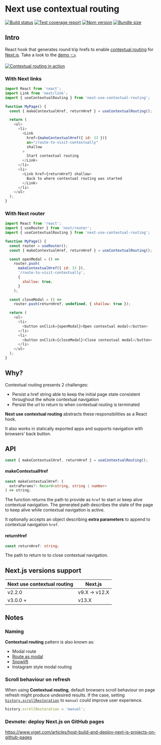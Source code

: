 # Next use contextual routing

[![Build status][ci-badge]][ci]
[![Test coverage report][coveralls-badge]][coveralls]
[![Npm version][npm-badge]][npm]
[![Bundle size][bundlephobia-badge]][bundlephobia]

## Intro

React hook that generates round trip hrefs to enable [contextual routing][next-docs-contextual-routing] for [Next.js][next]. Take a look to the [demo 👈][demo].

[![Contextual routing in action](https://j.gifs.com/jZ37mz.gif)](https://www.youtube.com/watch?v=4NR2uOBsIu4)

### With Next links

```js
import React from 'react';
import Link from 'next/link';
import { useContextualRouting } from 'next-use-contextual-routing';

function MyPage() {
  const { makeContextualHref, returnHref } = useContextualRouting();

  return (
    <ul>
      <li>
        <Link
          href={makeContextualHref({ id: 33 })}
          as="/route-to-visit-contextually"
          shallow
        >
          Start contextual routing
        </Link>
      </li>
      <li>
        <Link href={returnHref} shallow>
          Back to where contextual routing was started
        </Link>
      </li>
    </ul>
  );
}
```

### With Next router

```js
import React from 'react';
import { useRouter } from 'next/router';
import { useContextualRouting } from 'next-use-contextual-routing';

function MyPage() {
  const router = useRouter();
  const { makeContextualHref, returnHref } = useContextualRouting();

  const openModal = () =>
    router.push(
      makeContextualHref({ id: 33 }),
      '/route-to-visit-contextually',
      {
        shallow: true,
      }
    );

  const closeModal = () =>
    router.push(returnHref, undefined, { shallow: true });

  return (
    <ul>
      <li>
        <button onClick={openModal}>Open contextual modal</button>
      </li>
      <li>
        <button onClick={closeModal}>Close contextual modal</button>
      </li>
    </ul>
  );
}
```

## Why?

Contextual routing presents 2 challenges:

- Persist a href string able to keep the initial page state consistent throughout the whole contextual navigation
- Persist the url to return to when contextual routing is terminated

**Next use contextual routing** abstracts these responsibilities as a React hook.

It also works in statically exported apps and supports navigation with browsers' back button.

## API

```ts
const { makeContextualHref, returnHref } = useContextualRouting();
```

#### makeContextualHref

```ts
const makeContextualHref: (
  extraParams?: Record<string, string | number>
) => string;
```

The function returns the path to provide as `href` to start or keep alive contextual navigation. The generated path describes the state of the page to keep alive while contextual navigation is active.

It optionally accepts an object describing **extra parameters** to append to contextual navigation `href`.

#### returnHref

```ts
const returnHref: string;
```

The path to return to to close contextual navigation.

## Next.js versions support

| Next use contextual routing | Next.js       |
| --------------------------- | ------------- |
| v2.2.0                      | v9.X -> v12.X |
| v3.0.0 +                    | v13.X         |

## Notes

### Naming

**Contextual routing** pattern is also known as:

- Modal route
- [Route as modal][next-docs-contextual-routing]
- [Snowlift][twitter-pattern-name]
- Instagram style modal routing

### Scroll behaviour on refresh

When using **Contextual routing**, default browsers scroll behaviour on page refresh might produce undesired results. If the case, setting [`history.scrollRestoration`][history-scroll-restoration-docs] to `manual` could improve user experience.

```js
history.scrollRestoration = 'manual';
```

### Devnote: deploy Next.js on GitHub pages

https://www.viget.com/articles/host-build-and-deploy-next-js-projects-on-github-pages

[ci-badge]: https://github.com/toomuchdesign/next-use-contextual-routing/actions/workflows/ci.yml/badge.svg
[ci]: https://github.com/toomuchdesign/next-use-contextual-routing/actions/workflows/ci.yml
[npm]: https://www.npmjs.com/package/next-use-contextual-routing
[npm-badge]: https://img.shields.io/npm/v/next-use-contextual-routing.svg
[coveralls-badge]: https://coveralls.io/repos/github/toomuchdesign/next-use-contextual-routing/badge.svg?branch=master
[coveralls]: https://coveralls.io/github/toomuchdesign/next-use-contextual-routing?branch=master
[next]: https://nextjs.org/
[next-docs-contextual-routing]: https://github.com/vercel/next.js/tree/v9.5.3/examples/with-route-as-modal
[twitter-pattern-name]: https://twitter.com/swyx/status/1245891685927682049
[history-scroll-restoration-docs]: https://developer.mozilla.org/en-US/docs/Web/API/History/scrollRestoration
[demo]: https://toomuchdesign.github.io/next-use-contextual-routing/
[bundlephobia-badge]: https://badgen.net/bundlephobia/minzip/next-use-contextual-routing
[bundlephobia]: https://bundlephobia.com/result?p=next-use-contextual-routing
